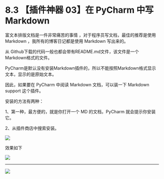 # 8.3 【插件神器 03】在 PyCharm 中写 Markdown



富文本排版文档是一件非常痛苦的事情 ，对于程序员写文档，最佳的推荐是使用 Markdown ，我所有的博客日记都是使用 Markdown 写出来的。

从 Github下载的代码一般也都会带有README.md文件，该文件是一个Markdown格式的文件。

PyCharm是默认没有安装Markdown插件的，所以不能按照Markdown格式显示文本，显示的是原始文本。

因此，如果要在 PyCharm 中阅读 Markdown 文档，可以装一下 Markdown support 这个插件。

安装的方法有两种：

1、第一种，最方便的，就是你打开一个 MD 的文档，PyCharm 就会提示你安装它。

2、从插件商店中搜索安装。

![](http://image.iswbm.com/20200827130349.png)



效果如下

![](http://image.iswbm.com/20200827130420.png)

---



![](https://open.weixin.qq.com/qr/code?username=idealyard)